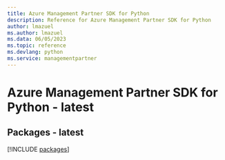 ```yaml
---
title: Azure Management Partner SDK for Python
description: Reference for Azure Management Partner SDK for Python
author: lmazuel
ms.author: lmazuel
ms.data: 06/05/2023
ms.topic: reference
ms.devlang: python
ms.service: managementpartner
---
```

# Azure Management Partner SDK for Python - latest
## Packages - latest
[!INCLUDE [packages](management-partner-index.md)]
